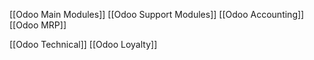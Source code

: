 [[Odoo Main Modules]]
[[Odoo Support Modules]]
[[Odoo Accounting]]
[[Odoo MRP]]

[[Odoo Technical]]
[[Odoo Loyalty]]
